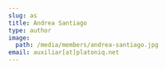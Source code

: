 ```yaml
---
slug: as
title: Andrea Santiago
type: author
image:
  path: /media/members/andrea-santiago.jpg
email: auxiliar[at]platoniq.net
---
```

